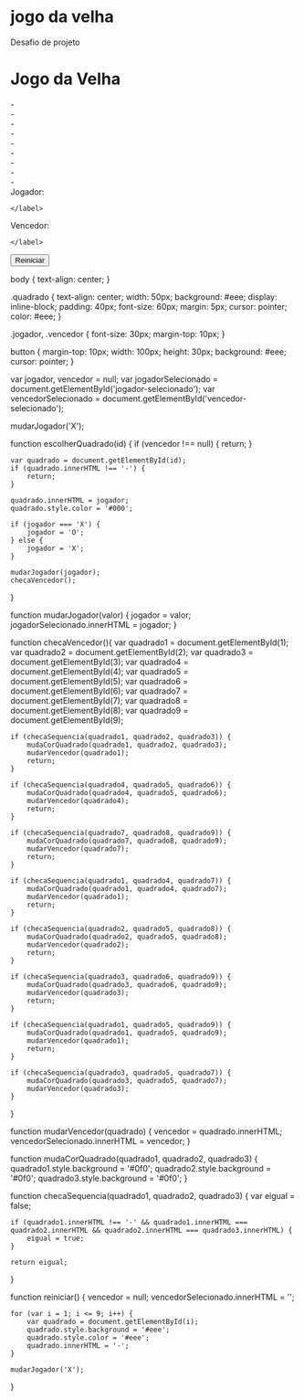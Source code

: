# jogo da velha
Desafio de projeto
<!DOCTYPE html>
<html lang="pt-br">

<head>
    <title>
        Jogo da velha
    </title>
    <meta charset="UTF-8">
    <link rel="stylesheet" href="estilo.css">
</head>

<body>

<h1>
    Jogo da Velha
</h1>

<div>
    <div id="1" class="quadrado" onclick="escolherQuadrado(this.id)">-</div>
    <div id="2" class="quadrado" onclick="escolherQuadrado(this.id)">-</div>
    <div id="3" class="quadrado" onclick="escolherQuadrado(this.id)">-</div>
</div>

<div>
    <div id="4" class="quadrado" onclick="escolherQuadrado(this.id)">-</div>
    <div id="5" class="quadrado" onclick="escolherQuadrado(this.id)">-</div>
    <div id="6" class="quadrado" onclick="escolherQuadrado(this.id)">-</div>
</div>

<div>
    <div id="7" class="quadrado" onclick="escolherQuadrado(this.id)">-</div>
    <div id="8" class="quadrado" onclick="escolherQuadrado(this.id)">-</div>
    <div id="9" class="quadrado" onclick="escolherQuadrado(this.id)">-</div>
</div>

<div class="jogador">
    <label>
        Jogador:
    </label>
    <label id="jogador-selecionado">

    </label>
</div>

<div class="vencedor">
    <label>
        Vencedor:
    </label>
    <label id="vencedor-selecionado">

    </label>
</div>

<div>
    <button onclick="reiniciar()">
        Reiniciar
    </button>
</div>

</body>

<script src="velha.js"></script>

</html>



body {
    text-align: center;
}

.quadrado {
    text-align: center;
    width: 50px;
    background: #eee;
    display: inline-block;
    padding: 40px;
    font-size: 60px;
    margin: 5px;
    cursor: pointer;
    color: #eee;
}

.jogador, .vencedor {
    font-size: 30px;
    margin-top: 10px;
}

button {
    margin-top: 10px;
    width: 100px;
    height: 30px;
    background: #eee;
    cursor: pointer;
}


var jogador, vencedor = null;
var jogadorSelecionado = document.getElementById('jogador-selecionado');
var vencedorSelecionado = document.getElementById('vencedor-selecionado');

mudarJogador('X');

function escolherQuadrado(id) {
    if (vencedor !== null) {
        return;
    }

    var quadrado = document.getElementById(id);
    if (quadrado.innerHTML !== '-') {
        return;
    }

    quadrado.innerHTML = jogador;
    quadrado.style.color = '#000';

    if (jogador === 'X') {
        jogador = 'O';
    } else {
        jogador = 'X';
    }

    mudarJogador(jogador);
    checaVencedor();
}

function mudarJogador(valor) {
    jogador = valor;
    jogadorSelecionado.innerHTML = jogador;
}

function checaVencedor(){
    var quadrado1 = document.getElementById(1);
    var quadrado2 = document.getElementById(2);
    var quadrado3 = document.getElementById(3);
    var quadrado4 = document.getElementById(4);
    var quadrado5 = document.getElementById(5);
    var quadrado6 = document.getElementById(6);
    var quadrado7 = document.getElementById(7);
    var quadrado8 = document.getElementById(8);
    var quadrado9 = document.getElementById(9);

    if (checaSequencia(quadrado1, quadrado2, quadrado3)) {
        mudaCorQuadrado(quadrado1, quadrado2, quadrado3);
        mudarVencedor(quadrado1);
        return;
    }

    if (checaSequencia(quadrado4, quadrado5, quadrado6)) {
        mudaCorQuadrado(quadrado4, quadrado5, quadrado6);
        mudarVencedor(quadrado4);
        return;
    }

    if (checaSequencia(quadrado7, quadrado8, quadrado9)) {
        mudaCorQuadrado(quadrado7, quadrado8, quadrado9);
        mudarVencedor(quadrado7);
        return;
    }

    if (checaSequencia(quadrado1, quadrado4, quadrado7)) {
        mudaCorQuadrado(quadrado1, quadrado4, quadrado7);
        mudarVencedor(quadrado1);
        return;
    }

    if (checaSequencia(quadrado2, quadrado5, quadrado8)) {
        mudaCorQuadrado(quadrado2, quadrado5, quadrado8);
        mudarVencedor(quadrado2);
        return;
    }

    if (checaSequencia(quadrado3, quadrado6, quadrado9)) {
        mudaCorQuadrado(quadrado3, quadrado6, quadrado9);
        mudarVencedor(quadrado3);
        return;
    }

    if (checaSequencia(quadrado1, quadrado5, quadrado9)) {
        mudaCorQuadrado(quadrado1, quadrado5, quadrado9);
        mudarVencedor(quadrado1);
        return;
    }

    if (checaSequencia(quadrado3, quadrado5, quadrado7)) {
        mudaCorQuadrado(quadrado3, quadrado5, quadrado7);
        mudarVencedor(quadrado3);
    }
}

function mudarVencedor(quadrado) {
    vencedor = quadrado.innerHTML;
    vencedorSelecionado.innerHTML = vencedor;
}

function mudaCorQuadrado(quadrado1, quadrado2, quadrado3) {
    quadrado1.style.background = '#0f0';
    quadrado2.style.background = '#0f0';
    quadrado3.style.background = '#0f0';
}

function checaSequencia(quadrado1, quadrado2, quadrado3) {
    var eigual = false;

    if (quadrado1.innerHTML !== '-' && quadrado1.innerHTML === quadrado2.innerHTML && quadrado2.innerHTML === quadrado3.innerHTML) {
        eigual = true;
    }

    return eigual;
}

function reiniciar()
{
    vencedor = null;
    vencedorSelecionado.innerHTML = '';

    for (var i = 1; i <= 9; i++) {
        var quadrado = document.getElementById(i);
        quadrado.style.background = '#eee';
        quadrado.style.color = '#eee';
        quadrado.innerHTML = '-';
    }

    mudarJogador('X');
}
